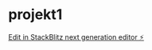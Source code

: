 # projekt1

[Edit in StackBlitz next generation editor ⚡️](https://stackblitz.com/~/github.com/tiger3homs/projekt1)